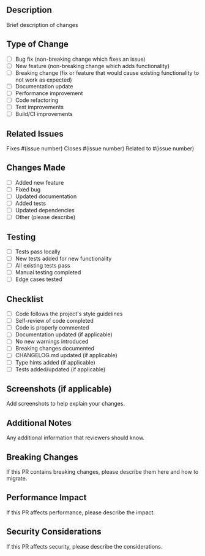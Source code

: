## Description
Brief description of changes

## Type of Change
- [ ] Bug fix (non-breaking change which fixes an issue)
- [ ] New feature (non-breaking change which adds functionality)
- [ ] Breaking change (fix or feature that would cause existing functionality to not work as expected)
- [ ] Documentation update
- [ ] Performance improvement
- [ ] Code refactoring
- [ ] Test improvements
- [ ] Build/CI improvements

## Related Issues
Fixes #(issue number)
Closes #(issue number)
Related to #(issue number)

## Changes Made
- [ ] Added new feature
- [ ] Fixed bug
- [ ] Updated documentation
- [ ] Added tests
- [ ] Updated dependencies
- [ ] Other (please describe)

## Testing
- [ ] Tests pass locally
- [ ] New tests added for new functionality
- [ ] All existing tests pass
- [ ] Manual testing completed
- [ ] Edge cases tested

## Checklist
- [ ] Code follows the project's style guidelines
- [ ] Self-review of code completed
- [ ] Code is properly commented
- [ ] Documentation updated (if applicable)
- [ ] No new warnings introduced
- [ ] Breaking changes documented
- [ ] CHANGELOG.md updated (if applicable)
- [ ] Type hints added (if applicable)
- [ ] Tests added/updated (if applicable)

## Screenshots (if applicable)
Add screenshots to help explain your changes.

## Additional Notes
Any additional information that reviewers should know.

## Breaking Changes
If this PR contains breaking changes, please describe them here and how to migrate.

## Performance Impact
If this PR affects performance, please describe the impact.

## Security Considerations
If this PR affects security, please describe the considerations.
